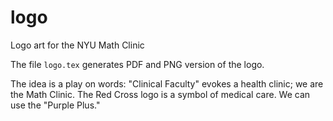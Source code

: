 # logo
Logo art for the NYU Math Clinic

The file `logo.tex` generates PDF and PNG version of the logo.

The idea is a play on words: "Clinical Faculty" evokes a health clinic; we are the
Math Clinic.  The Red Cross logo is a symbol of medical care.  We can use the "Purple
Plus."  